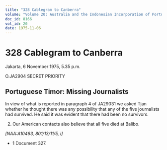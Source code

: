 ```yaml
---
title: "328 Cablegram to Canberra"
volume: "Volume 20: Australia and the Indonesian Incorporation of Portuguese Timor, 1974-1976"
doc_id: 8166
vol_id: 20
date: 1975-11-06
---
```


# 328 Cablegram to Canberra

Jakarta, 6 November 1975, 5.35 p.m.

O.JA2904 SECRET PRIORITY

## Portuguese Timor: Missing Journalists

In view of what is reported in paragraph 4 of JA29031 we asked Tjan whether he thought there was any possibility that any of the five journalists had survived. He said it was evident that there had been no survivors.

  2. Our American contacts also believe that all five died at Balibo.



_[NAA:A10463, 801/13/11/5, i]_

  * 1 Document 327. 


